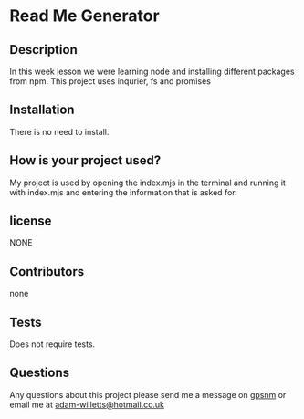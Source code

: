 
  # Read Me Generator
## Description
In this week lesson we were learning node and installing different packages from npm. This project uses inqurier, fs and promises
## Installation
There is no need to install.
## How is your project used?
My project is used by opening the index.mjs in the terminal and running it with index.mjs and entering the information that is asked for.
## license
NONE
## Contributors
none
## Tests
Does not require tests.
## Questions
Any questions about this project please send me a message on <a href="https://github.com/gpsnm">gpsnm</a> or email me at [adam-willetts@hotmail.co.uk](mailto:adam-willetts@hotmail.co.uk)
